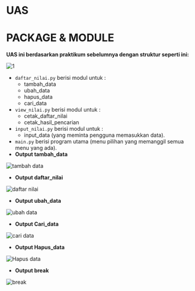 # UAS
# PACKAGE & MODULE
**UAS ini berdasarkan praktikum sebelumnya dengan struktur seperti ini:**

![1](https://user-images.githubusercontent.com/72872663/104199922-a2336880-545a-11eb-9350-8a9c3e74cb64.PNG)
 
* ``daftar_nilai.py`` berisi modul untuk  :
    * tambah_data
    * ubah_data
    * hapus_data
    * cari_data 
* ``view_nilai.py`` berisi modul untuk : 
    * cetak_daftar_nilai 
    * cetak_hasil_pencarian
* ``input_nilai.py`` berisi modul untuk :
    * input_data (yang meminta pengguna memasukkan data).
* ``main.py`` berisi program utama (menu pilihan yang memanggil semua menu yang ada).
* **Output tambah_data**
  
![tambah data](https://user-images.githubusercontent.com/72872663/104199937-a5c6ef80-545a-11eb-9bb4-bf91dff4dd02.PNG)

* **Output daftar_nilai**

![daftar nilai](https://user-images.githubusercontent.com/72872663/104199932-a52e5900-545a-11eb-858c-cc7c1d8e29bf.PNG)

* **Output ubah_data**

![ubah data](https://user-images.githubusercontent.com/72872663/104199941-a65f8600-545a-11eb-91e6-a4c377a7ed2d.PNG)

* **Output Cari_data**

![cari data](https://user-images.githubusercontent.com/72872663/104199931-a495c280-545a-11eb-9253-a212ac2a5d3a.PNG)

* **Output Hapus_data**

![Hapus data](https://user-images.githubusercontent.com/72872663/104199933-a5c6ef80-545a-11eb-858f-c5e991b353d3.PNG)

* **Output break**

![break](https://user-images.githubusercontent.com/72872663/104199929-a495c280-545a-11eb-8a0a-3e50608fd447.PNG)

